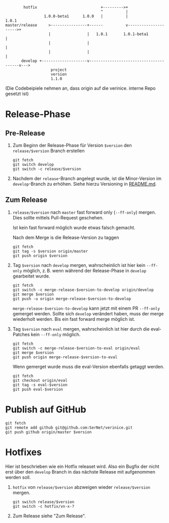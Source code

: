             hotfix                            +--------->+
                                              ^          |
                     1.0.0-beta1      1.0.0   |          |                    1.0.1
    master/release     >----------------+------          v--------------------->+
                       |                |   1.0.1       1.0.1-beta1             |
                       |                |                                       |
                       |                |                                       |
           develop +--------------------v---------------------------------------v--->
                        project
                        version
                        1.1.0

(Die Codebeipiele nehmen an, dass origin auf die verinice. interne Repo gesetzt ist)

# Release-Phase
## Pre-Release
1. Zum Beginn der Release-Phase für Version `$version` den `release/$version` Branch erstellen

       git fetch
       git switch develop
       git switch -c release/$version

2. Nachdem der `release`-Branch angelegt wurde, ist die Minor-Version im
   `develop`-Branch zu erhöhen. Siehe hierzu Versioning in [README.md](../README.md).

## Zum Release
1. `release/$version` nach `master` fast forward only (`--ff-only`) mergen. Dies sollte mittels Pull-Request
   geschehen.

   Ist kein fast forward möglich wurde etwas falsch gemacht.

   Nach dem Merge is die Release-Version zu taggen

       git fetch
       git tag -s $version origin/master
       git push origin $version

2. Tag `$version` nach `develop` mergen, wahrscheinlich ist hier kein `--ff-only`
   möglich, z. B. wenn während der Release-Phase in `develop` gearbeitet wurde.

       git fetch
       git switch -c merge-release-$version-to-develop origin/develop
       git merge $version
       git push -u origin merge-release-$version-to-develop

   `merge-release-$version-to-develop` kann jetzt mit einem PR `--ff-only` gemerget werden.
   Sollte sich `develop` verändert haben, muss der merge wiederholt werden. Bis ein fast
   forward merge möglich ist.

3. Tag `$version` nach `eval` mergen, wahrscheinlich ist hier durch die
   eval-Patches kein `--ff-only` möglich.

       git fetch
       git switch -c merge-release-$version-to-eval origin/eval
       git merge $version
       git push origin merge-release-$version-to-eval

   Wenn gemerget wurde muss die eval-Version ebenfalls getaggt werden.

       git fetch
       git checkout origin/eval
       git tag -s eval-$version
       git push eval-$version

# Publish auf GitHub

    git fetch
    git remote add github git@github.com:SerNet/verinice.git
    git push github origin/master $version

# Hotfixes
Hier ist beschrieben wie ein Hotfix releaset wird. Also ein Bugfix
der nicht erst über den `develop` Branch in das nächste Release mit aufgenommen werden soll.

1. `hotfix` von `release/$version` abzweigen wieder `release/$version` mergen.
    
       git switch release/$version
       git switch -c hotfix/vn-x-?

2. Zum Release siehe "Zum Release".
